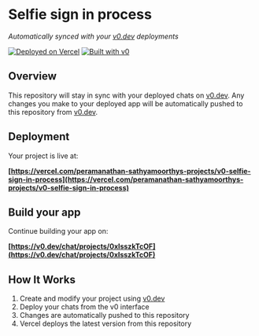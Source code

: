 # Selfie sign in process

*Automatically synced with your [v0.dev](https://v0.dev) deployments*

[![Deployed on Vercel](https://img.shields.io/badge/Deployed%20on-Vercel-black?style=for-the-badge&logo=vercel)](https://vercel.com/peramanathan-sathyamoorthys-projects/v0-selfie-sign-in-process)
[![Built with v0](https://img.shields.io/badge/Built%20with-v0.dev-black?style=for-the-badge)](https://v0.dev/chat/projects/0xIsszkTcOF)

## Overview

This repository will stay in sync with your deployed chats on [v0.dev](https://v0.dev).
Any changes you make to your deployed app will be automatically pushed to this repository from [v0.dev](https://v0.dev).

## Deployment

Your project is live at:

**[https://vercel.com/peramanathan-sathyamoorthys-projects/v0-selfie-sign-in-process](https://vercel.com/peramanathan-sathyamoorthys-projects/v0-selfie-sign-in-process)**

## Build your app

Continue building your app on:

**[https://v0.dev/chat/projects/0xIsszkTcOF](https://v0.dev/chat/projects/0xIsszkTcOF)**

## How It Works

1. Create and modify your project using [v0.dev](https://v0.dev)
2. Deploy your chats from the v0 interface
3. Changes are automatically pushed to this repository
4. Vercel deploys the latest version from this repository
